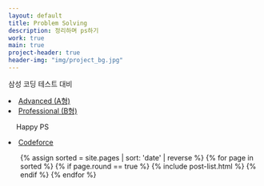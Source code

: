```yaml
---
layout: default
title: Problem Solving
description: 정리하며 ps하기
work: true
main: true
project-header: true
header-img: "img/project_bg.jpg"
---
```


삼성 코딩 테스트 대비
<li>
 <a onclick = "this.nextSibling.style.display=(this.nextSibling.style.display=='none')?'block':'none';" href = "javascript:void(0)">
    Advanced (A형)
 </a><div style = "DISPLAY : none">
   <ul>
    <li><a href = "">&nbsp;알고리즘 문제 해결 전략 (구종만 지음)</a></li>
    <li><a href = "">&nbsp;코딩 테스트 대비 실수 모음집</a></li>
   </ul>
 </div>
</li>
<li>
 <a onclick = "this.nextSibling.style.display=(this.nextSibling.style.display=='none')?'block':'none';" href = "javascript:void(0)">
    Professional (B형)
 </a><div style = "DISPLAY : none">
   <ul>
    <li><a href = "">&nbsp;기본적인 자료 구조</a></li>
    <li><a href = "">&nbsp;Usaco Silver 풀이</a></li>
    <li><a href = "">&nbsp;실력증대 실수 모음</a></li>
    <li><a href = "">&nbsp;Lesson's learned</a></li>
   </ul>
 </div>
</li>

&nbsp;
&nbsp;
Happy PS
<li>
 <a onclick = "this.nextSibling.style.display=(this.nextSibling.style.display=='none')?'block':'none';" href = "javascript:void(0)">
    Codeforce
 </a><div style = "DISPLAY : none">
   <ul>
    <li><a href = "">&nbsp;Codeforce round</a></li>
    <li><a href = "">&nbsp;Codeforce 1000-1400</a></li>
   </ul>
 </div>
</li>


<ul class="catalogue">
{% assign sorted = site.pages | sort: 'date' | reverse %}
{% for page in sorted %}
{% if page.round == true %}
{% include post-list.html %}
{% endif %}
{% endfor %}
</ul>
